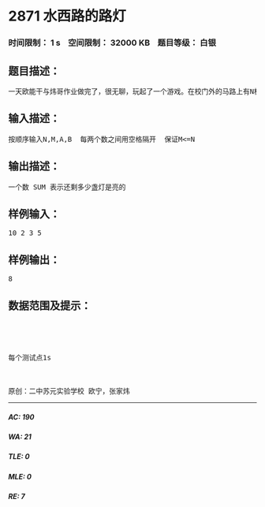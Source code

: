 # 2871 水西路的路灯   
### 时间限制： 1 s&nbsp;&nbsp;&nbsp;&nbsp;空间限制： 32000 KB&nbsp;&nbsp;&nbsp;&nbsp;题目等级： 白银  
## 题目描述：  

<pre>
一天欧能干与炜哥作业做完了，很无聊，玩起了一个游戏。在校门外的马路上有N棵西瓜树，每个西瓜树旁有一盏电灯。欧能干和炜哥从校门口出发（校门口旁也有一棵树），欧能干负责把序号为A的倍数的灯改变状态（开→关，关→开），炜哥负责把倍数为B的路灯改变状态。当他们走到第M棵树时，突然停电了，所有倍数为3的灯都关了。炜哥突然萎了，他非常害怕，不知道路上有几盏灯还亮着。于是，欧能干找到了你，你能输出这时有多少盏灯吗？
</pre>
  
  
## 输入描述：  

<pre>
按顺序输入N,M,A,B  每两个数之间用空格隔开  保证M<=N
</pre>
  
  
## 输出描述：  

<pre>
一个数 SUM 表示还剩多少盏灯是亮的
</pre>
  
  
## 样例输入：  

<pre>
10 2 3 5
</pre>
  
  
## 样例输出：  

<pre>
8
</pre>
  
  
## 数据范围及提示：  

<pre>
 



每个测试点1s



原创：二中苏元实验学校 欧宁，张家炜
</pre>
  
  
***  

##### AC: 190  
##### WA: 21  
##### TLE: 0  
##### MLE: 0  
##### RE: 7  
